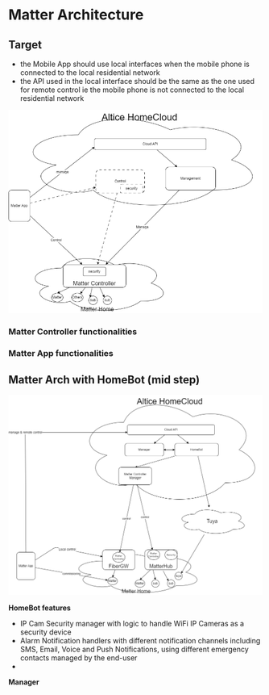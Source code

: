 # Matter Architecture

## Target

- the Mobile App should use local interfaces when the mobile phone is connected to the local residential network
- the API used in the local interface should be the same as the one used for remote control ie the mobile phone is not connected to the local residential network

![](High-Level-arch.png)


### Matter Controller functionalities

### Matter App functionalities


## Matter Arch with HomeBot (mid step)


![](Matter%20with%20HomeBot.png)

**HomeBot features**

- IP Cam Security manager with logic to handle WiFi IP Cameras as a security device
- Alarm Notification handlers with different notification channels including SMS, Email, Voice and Push Notifications, using different emergency contacts managed by the end-user
- 

**Manager**


